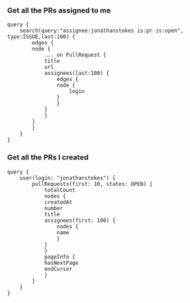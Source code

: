 

### Get all the PRs assigned to me

    query {
        search(query:"assignee:jonathanstokes is:pr is:open", type:ISSUE,last:100) {
            edges {
            node {
                ... on PullRequest {
                title
                url
                assignees(last:100) {
                    edges {
                    node {
                        login
                    }
                    }
                }
                }
            }
            }
        }
    }

### Get all the PRs I created

    query {
        user(login: "jonathanstokes") {
            pullRequests(first: 10, states: OPEN) {
                totalCount
                nodes {
                createdAt
                number
                title
                assignees(first: 100) {
                    nodes {
                    name
                    }
                }
                }
                pageInfo {
                hasNextPage
                endCursor
                }
            }
        }
    }

